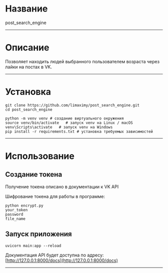 # Название

post_search_engine

***


# Описание

Позволяет находить людей выбранного пользователем возраста через лайки на постах в VK.

***


# Установка

```
git clone https://github.com/limaximy/post_search_engine.git
cd post_search_engine

python -m venv venv # создание виртуального окружения
source venv/bin/activate   # запуск venv на Linux / macOS
venv\Scripts\activate   # запуск venv на Windows
pip install -r requirements.txt # установка требуемых зависимостей
```

***


# Использование

## Создание токена

Получение токена описано в документации к VK API

Шифрование токена для работы в программе:
```
python encrypt.py
your_token
password
file_name
```

## Запуск приложения

```
uvicorn main:app --reload
```

Документация API будет доступна по адресу:  
[http://127.0.0.1:8000/docs](http://127.0.0.1:8000/docs)

***
